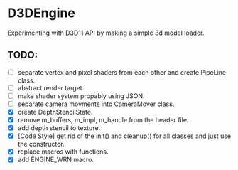 # D3DEngine
Experimenting with D3D11 API by making a simple 3d model loader.

## TODO:
- [ ] separate vertex and pixel shaders from each other and create PipeLine class.
- [ ] abstract render target.
- [ ] make shader system propably using JSON.
- [ ] separate camera movments into CameraMover class.
- [x] create DepthStencilState.
- [x] remove m_buffers, m_impl, m_handle from the header file.
- [x] add depth stencil to texture.
- [x] [Code Style] get rid of the init() and cleanup() for all classes and just use the constructor.
- [x] replace macros with functions.
- [x] add ENGINE_WRN macro.

